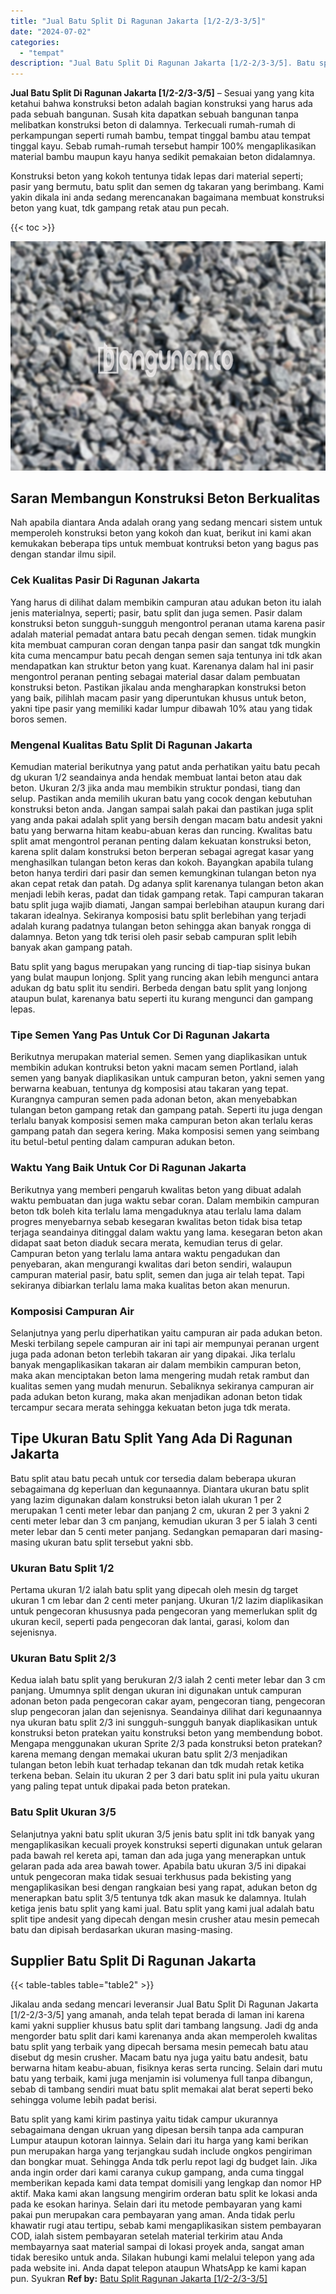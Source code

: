 ```yaml
---
title: "Jual Batu Split Di Ragunan Jakarta [1/2-2/3-3/5]"
date: "2024-07-02"
categories: 
  - "tempat"
description: "Jual Batu Split Di Ragunan Jakarta [1/2-2/3-3/5]. Batu split yang kami kirim pastinya yaitu tidak campur ukurannya sebagaimana dengan ukruan yang dipesan ber..."
---
```


**Jual Batu Split Di Ragunan Jakarta \[1/2-2/3-3/5\]** – Sesuai yang yang kita ketahui bahwa konstruksi beton adalah bagian konstruksi yang harus ada pada sebuah bangunan. Susah kita dapatkan sebuah bangunan tanpa melibatkan konstruksi beton di dalamnya. Terkecuali rumah-rumah di perkampungan seperti rumah bambu, tempat tinggal bambu atau tempat tinggal kayu. Sebab rumah-rumah tersebut hampir 100% mengaplikasikan material bambu maupun kayu hanya sedikit pemakaian beton didalamnya.

Konstruksi beton yang kokoh tentunya tidak lepas dari material seperti; pasir yang bermutu, batu split dan semen dg takaran yang berimbang. Kami yakin dikala ini anda sedang merencanakan bagaimana membuat konstruksi beton yang kuat, tdk gampang retak atau pun pecah.

{{< toc >}}

![Jual Batu Split Di Ragunan Jakarta [1/2-2/3-3/5]](/images/jual-batu-split-21.png)

## Saran Membangun Konstruksi Beton Berkualitas

Nah apabila diantara Anda adalah orang yang sedang mencari sistem untuk memperoleh konstruksi beton yang kokoh dan kuat, berikut ini kami akan kemukakan beberapa tips untuk membuat kontruksi beton yang bagus pas dengan standar ilmu sipil.

### Cek Kualitas Pasir Di Ragunan Jakarta

Yang harus di dilihat dalam membikin campuran atau adukan beton itu ialah jenis materialnya, seperti; pasir, batu split dan juga semen. Pasir dalam konstruksi beton sungguh-sungguh mengontrol peranan utama karena pasir adalah material pemadat antara batu pecah dengan semen. tidak mungkin kita membuat campuran coran dengan tanpa pasir dan sangat tdk mungkin kita cuma mencampur batu pecah dengan semen saja tentunya ini tdk akan mendapatkan kan struktur beton yang kuat. Karenanya dalam hal ini pasir mengontrol peranan penting sebagai material dasar dalam pembuatan konstruksi beton. Pastikan jikalau anda mengharapkan konstruksi beton yang baik, pilihlah macam pasir yang diperuntukan khusus untuk beton, yakni tipe pasir yang memiliki kadar lumpur dibawah 10% atau yang tidak boros semen.

### Mengenal Kualitas Batu Split Di Ragunan Jakarta

Kemudian material berikutnya yang patut anda perhatikan yaitu batu pecah dg ukuran 1/2 seandainya anda hendak membuat lantai beton atau dak beton. Ukuran 2/3 jika anda mau membikin struktur pondasi, tiang dan selup. Pastikan anda memilih ukuran batu yang cocok dengan kebutuhan konstruksi beton anda. Jangan sampai salah pakai dan pastikan juga split yang anda pakai adalah split yang bersih dengan macam batu andesit yakni batu yang berwarna hitam keabu-abuan keras dan runcing. Kwalitas batu split amat mengontrol peranan penting dalam kekuatan konstruksi beton, karena split dalam konstruksi beton berperan sebagai agregat kasar yang menghasilkan tulangan beton keras dan kokoh. Bayangkan apabila tulang beton hanya terdiri dari pasir dan semen kemungkinan tulangan beton nya akan cepat retak dan patah. Dg adanya split karenanya tulangan beton akan menjadi lebih keras, padat dan tidak gampang retak. Tapi campuran takaran batu split juga wajib diamati, Jangan sampai berlebihan ataupun kurang dari takaran idealnya. Sekiranya komposisi batu split berlebihan yang terjadi adalah kurang padatnya tulangan beton sehingga akan banyak rongga di dalamnya. Beton yang tdk terisi oleh pasir sebab campuran split lebih banyak akan gampang patah.

Batu split yang bagus merupakan yang runcing di tiap-tiap sisinya bukan yang bulat maupun lonjong. Split yang runcing akan lebih mengunci antara adukan dg batu split itu sendiri. Berbeda dengan batu split yang lonjong ataupun bulat, karenanya batu seperti itu kurang mengunci dan gampang lepas.

### Tipe Semen Yang Pas Untuk Cor Di Ragunan Jakarta

Berikutnya merupakan material semen. Semen yang diaplikasikan untuk membikin adukan kontruksi beton yakni macam semen Portland, ialah semen yang banyak diaplikasikan untuk campuran beton, yakni semen yang berwarna keabuan, tentunya dg komposisi atau takaran yang tepat. Kurangnya campuran semen pada adonan beton, akan menyebabkan tulangan beton gampang retak dan gampang patah. Seperti itu juga dengan terlalu banyak komposisi semen maka campuran beton akan terlalu keras gampang patah dan segera kering. Maka komposisi semen yang seimbang itu betul-betul penting dalam campuran adukan beton.

### Waktu Yang Baik Untuk Cor Di Ragunan Jakarta

Berikutnya yang memberi pengaruh kwalitas beton yang dibuat adalah waktu pembuatan dan juga waktu sebar coran. Dalam membikin campuran beton tdk boleh kita terlalu lama mengaduknya atau terlalu lama dalam progres menyebarnya sebab kesegaran kwalitas beton tidak bisa tetap terjaga seandainya ditinggal dalam waktu yang lama. kesegaran beton akan didapat saat beton diaduk secara merata, kemudian terus di gelar. Campuran beton yang terlalu lama antara waktu pengadukan dan penyebaran, akan mengurangi kwalitas dari beton sendiri, walaupun campuran material pasir, batu split, semen dan juga air telah tepat. Tapi sekiranya dibiarkan terlalu lama maka kualitas beton akan menurun.

### Komposisi Campuran Air

Selanjutnya yang perlu diperhatikan yaitu campuran air pada adukan beton. Meski terbilang sepele campuran air ini tapi air mempunyai peranan urgent juga pada adonan beton terlebih takaran air yang dipakai. Jika terlalu banyak mengaplikasikan takaran air dalam membikin campuran beton, maka akan menciptakan beton lama mengering mudah retak rambut dan kualitas semen yang mudah menurun. Sebaliknya sekiranya campuran air pada adukan beton kurang, maka akan menjadikan adonan beton tidak tercampur secara merata sehingga kekuatan beton juga tdk merata.

## Tipe Ukuran Batu Split Yang Ada Di Ragunan Jakarta

Batu split atau batu pecah untuk cor tersedia dalam beberapa ukuran sebagaimana dg keperluan dan kegunaannya. Diantara ukuran batu split yang lazim digunakan dalam konstruksi beton ialah ukuran 1 per 2 merupakan 1 centi meter lebar dan panjang 2 cm, ukuran 2 per 3 yakni 2 centi meter lebar dan 3 cm panjang, kemudian ukuran 3 per 5 ialah 3 centi meter lebar dan 5 centi meter panjang. Sedangkan pemaparan dari masing-masing ukuran batu split tersebut yakni sbb.

### Ukuran Batu Split 1/2

Pertama ukuran 1/2 ialah batu split yang dipecah oleh mesin dg target ukuran 1 cm lebar dan 2 centi meter panjang. Ukuran 1/2 lazim diaplikasikan untuk pengecoran khususnya pada pengecoran yang memerlukan split dg ukuran kecil, seperti pada pengecoran dak lantai, garasi, kolom dan sejenisnya.

### Ukuran Batu Split 2/3

Kedua ialah batu split yang berukuran 2/3 ialah 2 centi meter lebar dan 3 cm panjang. Umumnya split dengan ukuran ini digunakan untuk campuran adonan beton pada pengecoran cakar ayam, pengecoran tiang, pengecoran slup pengecoran jalan dan sejenisnya. Seandainya dilihat dari kegunaannya nya ukuran batu split 2/3 ini sungguh-sungguh banyak diaplikasikan untuk konstruksi beton pratekan yaitu konstruksi beton yang membendung bobot. Mengapa menggunakan ukuran Sprite 2/3 pada konstruksi beton pratekan? karena memang dengan memakai ukuran batu split 2/3 menjadikan tulangan beton lebih kuat terhadap tekanan dan tdk mudah retak ketika terkena beban. Selain itu ukuran 2 per 3 dari batu split ini pula yaitu ukuran yang paling tepat untuk dipakai pada beton pratekan.

### Batu Split Ukuran 3/5

Selanjutnya yakni batu split ukuran 3/5 jenis batu split ini tdk banyak yang mengaplikasikan kecuali proyek konstruksi seperti digunakan untuk gelaran pada bawah rel kereta api, taman dan ada juga yang menerapkan untuk gelaran pada ada area bawah tower. Apabila batu ukuran 3/5 ini dipakai untuk pengecoran maka tidak sesuai terkhusus pada bekisting yang mengaplikasikan besi dengan rangkaian besi yang rapat, adukan beton dg menerapkan batu split 3/5 tentunya tdk akan masuk ke dalamnya. Itulah ketiga jenis batu split yang kami jual. Batu split yang kami jual adalah batu split tipe andesit yang dipecah dengan mesin crusher atau mesin pemecah batu dan dipisah berdasarkan ukuran masing-masing.

## Supplier Batu Split Di Ragunan Jakarta

{{< table-tables table="table2" >}}

Jikalau anda sedang mencari leveransir Jual Batu Split Di Ragunan Jakarta \[1/2-2/3-3/5\] yang amanah, anda telah tepat berada di laman ini karena kami yakni supplier khusus batu split dari tambang langsung. Jadi dg anda mengorder batu split dari kami karenanya anda akan memperoleh kwalitas batu split yang terbaik yang dipecah bersama mesin pemecah batu atau disebut dg mesin crusher. Macam batu nya juga yaitu batu andesit, batu berwarna hitam keabu-abuan, fisiknya keras serta runcing. Selain dari mutu batu yang terbaik, kami juga menjamin isi volumenya full tanpa dibangun, sebab di tambang sendiri muat batu split memakai alat berat seperti beko sehingga volume lebih padat berisi.

Batu split yang kami kirim pastinya yaitu tidak campur ukurannya sebagaimana dengan ukruan yang dipesan bersih tanpa ada campuran Lumpur ataupun kotoran lainnya. Selain dari itu harga yang kami berikan pun merupakan harga yang terjangkau sudah include ongkos pengiriman dan bongkar muat. Sehingga Anda tdk perlu repot lagi dg budget lain. Jika anda ingin order dari kami caranya cukup gampang, anda cuma tinggal memberikan kepada kami data tempat domisili yang lengkap dan nomor HP aktif. Maka kami akan langsung mengirim orderan batu split ke lokasi anda pada ke esokan harinya. Selain dari itu metode pembayaran yang kami pakai pun merupakan cara pembayaran yang aman. Anda tidak perlu khawatir rugi atau tertipu, sebab kami mengaplikasikan sistem pembayaran COD, ialah sistem pembayaran setelah material terkirim atau Anda membayarnya saat material sampai di lokasi proyek anda, sangat aman tidak beresiko untuk anda. Silakan hubungi kami melalui telepon yang ada pada website ini. Anda dapat telepon ataupun WhatsApp ke kami kapan pun. Syukran
**Ref by:** [Batu Split Ragunan Jakarta [1/2-2/3-3/5]](https://id.wikipedia.org/wiki/Batu)
